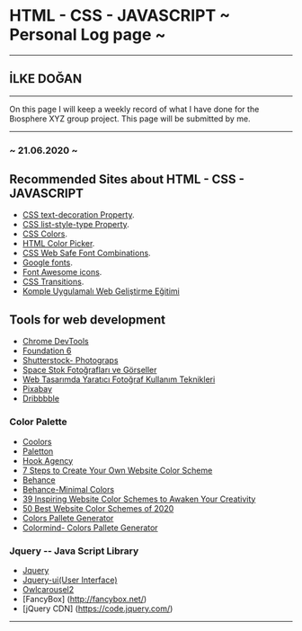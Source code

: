 # HTML - CSS - JAVASCRIPT ~ Personal Log page ~
****
## İLKE DOĞAN 
****

On this page I will keep a weekly record of what I have done for the Bıosphere XYZ group project. This page will be submitted by me.

---

### ~ 21.06.2020 ~
 ## Recommended Sites about HTML - CSS - JAVASCRIPT
 - [CSS text-decoration Property](https://www.w3schools.com/cssref/pr_text_text-decoration.asp).
 - [CSS list-style-type Property](https://www.w3schools.com/cssref/pr_list-style-type.asp).
- [CSS Colors](https://www.w3schools.com/cssref/css_colors.asp).
- [HTML Color Picker](https://www.w3schools.com/colors/colors_picker.asp).
- [CSS Web Safe Font Combinations](https://www.w3schools.com/cssref/css_websafe_fonts.asp).
- [Google fonts](https://fonts.google.com/).
- [Font Awesome icons](https://fontawesome.com/start).
- [CSS Transitions](https://www.w3schools.com/css/css3_transitions.asp).
- [Komple Uygulamalı Web Geliştirme Eğitimi](https://sadikturan.com/bootstrap-4/bootstrap-nedir/1195)
## Tools for web development
- [Chrome DevTools](https://developers.google.com/web/tools/chrome-devtools)
- [Foundation 6](https://get.foundation/sites/docs/)
- [Shutterstock- Photograps](https://www.shutterstock.com/tr/search/space)
- [Space Stok Fotoğrafları ve Görseller](https://tr.123rf.com/stok-foto%C4%9Fraf/space.html?oriSearch=web+tasar%C4%B1m&sti=laym0e8yh47lefhhfm|)
- [Web Tasarımda Yaratıcı Fotoğraf Kullanım Teknikleri](https://www.dijitalajanslar.com/web-tasarim-yaratici-fotograf-teknikleri/)
- [Pixabay](https://pixabay.com/images/search/space/)
- [Dribbbble](https://dribbble.com/shots/popular/web-design)

### Color Palette
- [Coolors](https://coolors.co/ffffff-e9fae3-dee8d5-d5c7bc-ac92a6)
- [Paletton](https://paletton.com/#uid=1000u0kllllaFw0g0qFqFg0w0aF)
- [Hook Agency](https://hookagency.com/website-color-schemes/)
- [7 Steps to Create Your Own Website Color Scheme](https://websitesetup.org/website-color-schemes/)
- [Behance](https://www.behance.net/)
- [Behance-Minimal Colors](https://www.behance.net/gallery/80191113/Minimalist-Color-Palettes-are-back)
- [39 Inspiring Website Color Schemes to Awaken Your Creativity](https://graphicmama.com/blog/website-color-schemes/)
- [50 Best Website Color Schemes of 2020](https://designshack.net/articles/trends/best-website-color-schemes/)
- [Colors Pallete Generator](http://www.cssdrive.com/imagepalette/)
- [Colormind- Colors Pallete Generator](http://colormind.io/image/)

### Jquery -- Java Script Library
- [Jquery](https://jquery.com/)
- [Jquery-ui(User Interface)](https://jqueryui.com/)
- [Owlcarousel2](https://owlcarousel2.github.io/OwlCarousel2/)
- [FancyBox] (http://fancybox.net/)
- [jQuery CDN] (https://code.jquery.com/)

****
